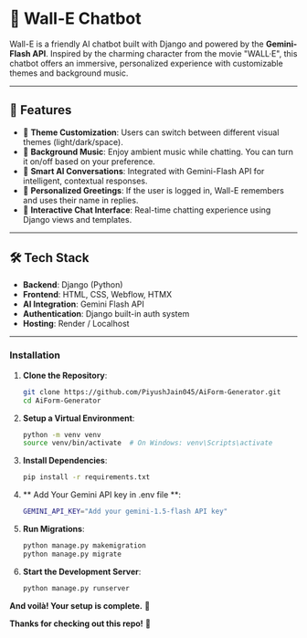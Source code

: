 # 🤖 Wall-E Chatbot

Wall-E is a friendly AI chatbot built with Django and powered by the **Gemini-Flash API**. Inspired by the charming character from the movie "WALL·E", this chatbot offers an immersive, personalized experience with customizable themes and background music.

---

## 🚀 Features

- 🎨 **Theme Customization**: Users can switch between different visual themes (light/dark/space).
- 🎵 **Background Music**: Enjoy ambient music while chatting. You can turn it on/off based on your preference.
- 🧠 **Smart AI Conversations**: Integrated with Gemini-Flash API for intelligent, contextual responses.
- 🙋 **Personalized Greetings**: If the user is logged in, Wall-E remembers and uses their name in replies.
- 💬 **Interactive Chat Interface**: Real-time chatting experience using Django views and templates.

---

## 🛠️ Tech Stack

- **Backend**: Django (Python)
- **Frontend**: HTML, CSS, Webflow, HTMX 
- **AI Integration**: Gemini Flash API
- **Authentication**: Django built-in auth system
- **Hosting**: Render / Localhost

---

### Installation
1. **Clone the Repository**:
   ```bash
   git clone https://github.com/PiyushJain045/AiForm-Generator.git
   cd AiForm-Generator

2. **Setup a Virtual Environment**:
   ```bash
   python -m venv venv
   source venv/bin/activate  # On Windows: venv\Scripts\activate

3. **Install Dependencies**:
   ```bash
   pip install -r requirements.txt

4. ** Add Your Gemini API key in .env file **:
   ```bash
   GEMINI_API_KEY="Add your gemini-1.5-flash API key"

5. **Run Migrations**:
   ```bash
   python manage.py makemigration
   python manage.py migrate

6. **Start the Development Server**:
   ```bash
   python manage.py runserver

**And voilà! Your setup is complete.** 🎉  

**Thanks for checking out this repo!** 🙌  

